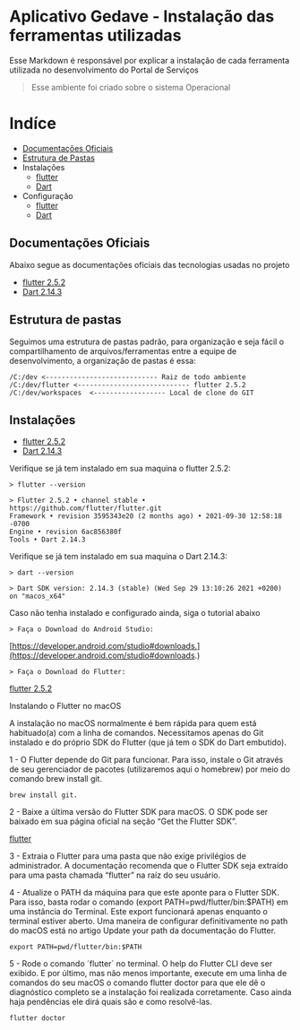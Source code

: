 # Aplicativo Gedave - Instalação das ferramentas utilizadas
Esse Markdown é responsável por explicar a instalação de cada ferramenta utilizada no desenvolvimento do Portal de Serviços
> Esse ambiente foi criado sobre o sistema Operacional

**Indíce**
===========
- [Documentações Oficiais](#documentações-oficiais)
- [Estrutura de Pastas](#estrutura-de-pastas)
- Instalações
    - [flutter](https://flutter.dev/)
    - [Dart](https://dart.dev/)
- Configuração
    - [flutter](https://flutter.dev/)
    - [Dart](https://dart.dev/)

##	Documentações Oficiais
Abaixo segue as documentações oficiais das tecnologias usadas no projeto

- [flutter 2.5.2](https://flutter.dev/)
- [Dart 2.14.3](https://dart.dev/)

##	Estrutura de pastas

Seguimos uma estrutura de pastas padrão, para organização e seja fácil o compartilhamento de arquivos/ferramentas entre a equipe de desenvolvimento, a organização de pastas é essa:

    /C:/dev <---------------------------- Raiz de todo ambiente
	/C:/dev/flutter <---------------------------- flutter 2.5.2
	/C:/dev/workspaces  <------------------ Local de clone do GIT

## Instalações
- [flutter 2.5.2](https://flutter.dev/)
- [Dart 2.14.3](https://dart.dev/)

Verifique se já tem instalado em sua maquina o flutter 2.5.2:

    > flutter --version
    
    > Flutter 2.5.2 • channel stable • https://github.com/flutter/flutter.git
    Framework • revision 3595343e20 (2 months ago) • 2021-09-30 12:58:18 -0700
    Engine • revision 6ac856380f
    Tools • Dart 2.14.3

Verifique se já tem instalado em sua maquina o Dart 2.14.3:

	> dart --version

	> Dart SDK version: 2.14.3 (stable) (Wed Sep 29 13:10:26 2021 +0200) on "macos_x64"

Caso não tenha instalado e configurado ainda, siga o tutorial abaixo

    > Faça o Download do Android Studio: 
   [https://developer.android.com/studio#downloads.](https://developer.android.com/studio#downloads.)

    > Faça o Download do Flutter: 
[flutter 2.5.2](https://flutter.dev/)

Instalando o Flutter no macOS

A instalação no macOS normalmente é bem rápida para quem está habituado(a) com a linha de comandos. Necessitamos apenas do Git instalado e do próprio SDK do Flutter (que já tem o SDK do Dart embutido).

1 - O Flutter depende do Git para funcionar. Para isso, instale o Git através de seu gerenciador de pacotes (utilizaremos aqui o homebrew) por meio do comando brew install git.

    brew install git.

2 - Baixe a última versão do Flutter SDK para macOS. O SDK pode ser baixado em sua página oficial na seção “Get the Flutter SDK”.

[flutter](https://flutter.dev/)

3 - Extraia o Flutter para uma pasta que não exige privilégios de administrador. A documentação recomenda que o Flutter SDK seja extraído para uma pasta chamada “flutter” na raíz do seu usuário.

4 - Atualize o PATH da máquina para que este aponte para o Flutter SDK. Para isso, basta rodar o comando (export PATH=pwd/flutter/bin:$PATH) em uma instância do Terminal. Este export funcionará apenas enquanto o terminal estiver aberto. Uma maneira de configurar definitivamente no path do macOS está no artigo Update your path da documentação do Flutter.

    export PATH=pwd/flutter/bin:$PATH

5 - Rode o comando ´flutter´ no terminal. O help do Flutter CLI deve ser exibido. E por último, mas não menos importante, execute em uma linha de comandos do seu macOS o comando flutter doctor para que ele dê o diagnóstico completo se a instalação foi realizada corretamente. Caso ainda haja pendências ele dirá quais são e como resolvê-las.

    flutter doctor